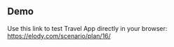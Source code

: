 ## Demo

Use this link to test Travel App directly in your browser:
https://elody.com/scenario/plan/16/
